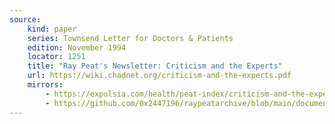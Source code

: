 ```yaml
---
source:
    kind: paper
    series: Townsend Letter for Doctors & Patients
    edition: November 1994
    locator: 1251
    title: "Ray Peat's Newsletter: Criticism and the Experts"
    url: https://wiki.chadnet.org/criticism-and-the-experts.pdf
    mirrors:
        - https://expulsia.com/health/peat-index/criticism-and-the-experts.pdf
        - https://github.com/0x2447196/raypeatarchive/blob/main/documents/newsletters/criticism-and-the-experts.txt
---
```

